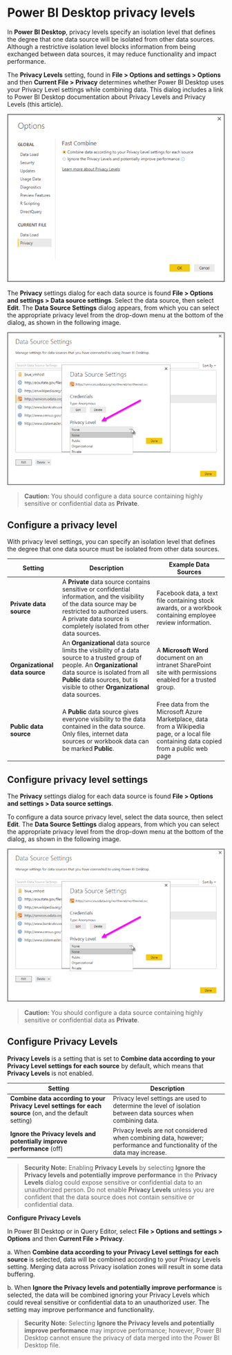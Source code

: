 ﻿<properties
   pageTitle="Power BI Desktop privacy levels"
   description="Power BI Desktop privacy levels"
   services="powerbi"
   documentationCenter=""
   authors="davidiseminger"
   manager="erikre"
   backup=""
   editor=""
   tags=""
   qualityFocus="no"
   qualityDate=""/>

<tags
   ms.service="powerbi"
   ms.devlang="NA"
   ms.topic="article"
   ms.tgt_pltfrm="NA"
   ms.workload="powerbi"
   ms.date="06/06/2017"
   ms.author="davidi"/>
# Power BI Desktop privacy levels

In **Power BI Desktop**, privacy levels specify an isolation level that defines the degree that one data source will be isolated from other data sources. Although a restrictive isolation level blocks information from being exchanged between data sources, it may reduce functionality and impact performance.

The **Privacy Levels** setting, found in **File > Options and settings > Options** and then **Current File > Privacy** determines whether Power BI Desktop uses your Privacy Level settings while combining data. This dialog includes a link to Power BI Desktop documentation about Privacy Levels and Privacy Levels (this article).

![](media/powerbi-desktop-privacy-levels/desktop_PrivacyLevels1.png)

 The **Privacy** settings dialog for each data source is found **File > Options and settings > Data source settings**. Select the data source, then select **Edit**. The **Data Source Settings** dialog appears, from which you can select the appropriate privacy level from the drop-down menu at the bottom of the dialog, as shown in the following image.

 ![](media/powerbi-desktop-privacy-levels/desktop_PrivacyLevels2.png)

 > **Caution:** You should configure a data source containing highly sensitive or confidential data as **Private**.



## Configure a privacy level

With privacy level settings, you can specify an isolation level that defines the degree that one data source must be isolated from other data sources.


|Setting|Description|Example Data Sources |
|---|---|---|
|**Private data source**|A **Private** data source contains sensitive or confidential information, and the visibility of the data source may be restricted to authorized users. A private data source is completely isolated from other data sources.|Facebook data, a text file containing stock awards, or a workbook containing employee review information.|
|**Organizational  data source**| An **Organizational** data source limits the visibility of a data source to a trusted group of people. An **Organizational** data source is isolated from all **Public** data sources, but is visible to other **Organizational** data sources.| A **Microsoft Word** document on an intranet SharePoint site with permissions enabled for a trusted group.|
|**Public data source**| A **Public** data source gives everyone visibility to the data contained in the data source. Only files, internet data sources or workbook data can be marked **Public**. |Free data from the Microsoft Azure Marketplace, data from a Wikipedia page, or a local file containing data copied from a public web page


## Configure privacy level settings

The **Privacy** settings dialog for each data source is found **File > Options and settings > Data source settings**.

To configure a data source privacy level, select the data source, then select **Edit**. The **Data Source Settings** dialog appears, from which you can select the appropriate privacy level from the drop-down menu at the bottom of the dialog, as shown in the following image.

![](media/powerbi-desktop-privacy-levels/desktop_PrivacyLevels2.png)

> **Caution:** You should configure a data source containing highly sensitive or confidential data as **Private**.

## Configure Privacy Levels

**Privacy Levels** is a setting that is set to **Combine data according to your Privacy Level settings for each source** by default, which means that **Privacy Levels** is not enabled.

|Setting|Description|
|---|---|
|**Combine data according to your Privacy Level settings for each source** (on, and the default setting)|Privacy level settings are used to determine the level of isolation between data sources when combining data.|
|**Ignore the Privacy levels and potentially improve performance** (off)| Privacy levels are not considered when combining data, however; performance and functionality of the data may increase.

 > **Security Note:** Enabling **Privacy Levels** by selecting **Ignore the Privacy levels and potentially improve performance** in the **Privacy Levels** dialog could expose sensitive or confidential data to an unauthorized person. Do not enable **Privacy Levels** unless you are confident that the data source does not contain sensitive or confidential data.

**Configure Privacy Levels**

In Power BI Desktop or in Query Editor, select **File > Options and settings > Options** and then **Current File > Privacy**.

a. When **Combine data according to your Privacy Level settings for each source** is selected, data will be combined according to your Privacy Levels setting. Merging data across Privacy isolation zones will result in some data buffering.

b. When **Ignore the Privacy levels and potentially improve performance** is selected, the data will be combined ignoring your Privacy Levels which could reveal sensitive or confidential data to an unauthorized user. The setting may improve performance and functionality.

> **Security Note:** Selecting **Ignore the Privacy levels and potentially improve performance** may improve performance; however, Power BI Desktop cannot ensure the privacy of data merged into the Power BI Desktop file.
